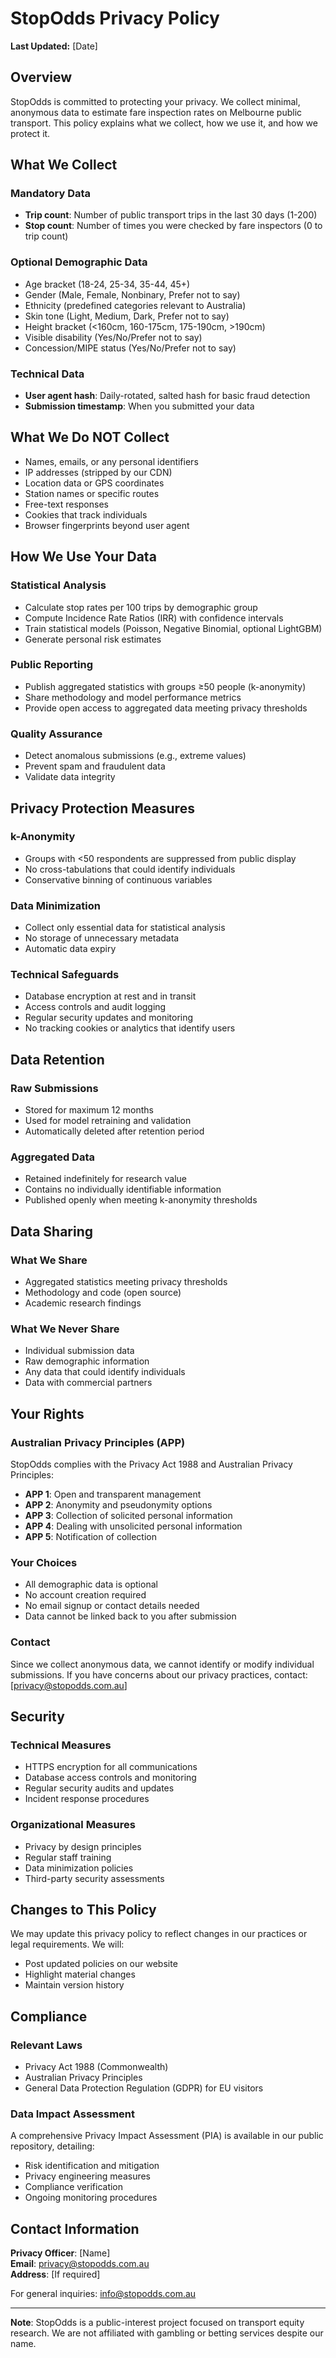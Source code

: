 # StopOdds Privacy Policy

**Last Updated:** [Date]

## Overview

StopOdds is committed to protecting your privacy. We collect minimal, anonymous data to estimate fare inspection rates on Melbourne public transport. This policy explains what we collect, how we use it, and how we protect it.

## What We Collect

### Mandatory Data
- **Trip count**: Number of public transport trips in the last 30 days (1-200)
- **Stop count**: Number of times you were checked by fare inspectors (0 to trip count)

### Optional Demographic Data
- Age bracket (18-24, 25-34, 35-44, 45+)
- Gender (Male, Female, Nonbinary, Prefer not to say)
- Ethnicity (predefined categories relevant to Australia)
- Skin tone (Light, Medium, Dark, Prefer not to say)
- Height bracket (<160cm, 160-175cm, 175-190cm, >190cm)
- Visible disability (Yes/No/Prefer not to say)
- Concession/MIPE status (Yes/No/Prefer not to say)

### Technical Data
- **User agent hash**: Daily-rotated, salted hash for basic fraud detection
- **Submission timestamp**: When you submitted your data

## What We Do NOT Collect

- Names, emails, or any personal identifiers
- IP addresses (stripped by our CDN)
- Location data or GPS coordinates
- Station names or specific routes
- Free-text responses
- Cookies that track individuals
- Browser fingerprints beyond user agent

## How We Use Your Data

### Statistical Analysis
- Calculate stop rates per 100 trips by demographic group
- Compute Incidence Rate Ratios (IRR) with confidence intervals
- Train statistical models (Poisson, Negative Binomial, optional LightGBM)
- Generate personal risk estimates

### Public Reporting
- Publish aggregated statistics with groups ≥50 people (k-anonymity)
- Share methodology and model performance metrics
- Provide open access to aggregated data meeting privacy thresholds

### Quality Assurance
- Detect anomalous submissions (e.g., extreme values)
- Prevent spam and fraudulent data
- Validate data integrity

## Privacy Protection Measures

### k-Anonymity
- Groups with <50 respondents are suppressed from public display
- No cross-tabulations that could identify individuals
- Conservative binning of continuous variables

### Data Minimization
- Collect only essential data for statistical analysis
- No storage of unnecessary metadata
- Automatic data expiry

### Technical Safeguards
- Database encryption at rest and in transit
- Access controls and audit logging
- Regular security updates and monitoring
- No tracking cookies or analytics that identify users

## Data Retention

### Raw Submissions
- Stored for maximum 12 months
- Used for model retraining and validation
- Automatically deleted after retention period

### Aggregated Data
- Retained indefinitely for research value
- Contains no individually identifiable information
- Published openly when meeting k-anonymity thresholds

## Data Sharing

### What We Share
- Aggregated statistics meeting privacy thresholds
- Methodology and code (open source)
- Academic research findings

### What We Never Share
- Individual submission data
- Raw demographic information
- Any data that could identify individuals
- Data with commercial partners

## Your Rights

### Australian Privacy Principles (APP)
StopOdds complies with the Privacy Act 1988 and Australian Privacy Principles:

- **APP 1**: Open and transparent management
- **APP 2**: Anonymity and pseudonymity options
- **APP 3**: Collection of solicited personal information
- **APP 4**: Dealing with unsolicited personal information
- **APP 5**: Notification of collection

### Your Choices
- All demographic data is optional
- No account creation required
- No email signup or contact details needed
- Data cannot be linked back to you after submission

### Contact
Since we collect anonymous data, we cannot identify or modify individual submissions. If you have concerns about our privacy practices, contact: [privacy@stopodds.com.au]

## Security

### Technical Measures
- HTTPS encryption for all communications
- Database access controls and monitoring
- Regular security audits and updates
- Incident response procedures

### Organizational Measures
- Privacy by design principles
- Regular staff training
- Data minimization policies
- Third-party security assessments

## Changes to This Policy

We may update this privacy policy to reflect changes in our practices or legal requirements. We will:
- Post updated policies on our website
- Highlight material changes
- Maintain version history

## Compliance

### Relevant Laws
- Privacy Act 1988 (Commonwealth)
- Australian Privacy Principles
- General Data Protection Regulation (GDPR) for EU visitors

### Data Impact Assessment
A comprehensive Privacy Impact Assessment (PIA) is available in our public repository, detailing:
- Risk identification and mitigation
- Privacy engineering measures
- Compliance verification
- Ongoing monitoring procedures

## Contact Information

**Privacy Officer**: [Name]  
**Email**: privacy@stopodds.com.au  
**Address**: [If required]

For general inquiries: info@stopodds.com.au

---

**Note**: StopOdds is a public-interest project focused on transport equity research. We are not affiliated with gambling or betting services despite our name.